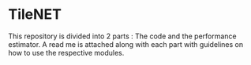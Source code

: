 # TileNET
This repository is divided into 2 parts : 
The code and the performance estimator. A read me is attached along with each part with guidelines on how to use the respective modules.
